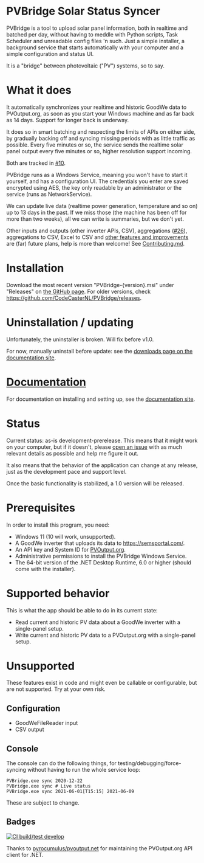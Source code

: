 ﻿# PVBridge Solar Status Syncer
PVBridge is a tool to upload solar panel information, both in realtime and batched per day, without having to meddle with Python scripts, Task Scheduler and unreadable config files 'n such. Just a simple installer, a background service that starts automatically with your computer and a simple configuration and status UI.

It is a "bridge" between photovoltaic ("PV") systems, so to say.

# What it does
It automatically synchronizes your realtime and historic GoodWe data to PVOutput.org, as soon as you start your Windows machine and as far back as 14 days. Support for longer back is underway. 

It does so in smart batching and respecting the limits of APIs on either side, by gradually backing off and syncing missing periods with as little traffic as possible. Every five minutes or so, the service sends the realtime solar panel output every five minutes or so, higher resolution support incoming.

Both are tracked in [#10](https://github.com/CodeCasterNL/PVBridge/issues/10).

PVBridge runs as a Windows Service, meaning you won't have to start it yourself, and has a configuration UI. The credentials you enter are saved encrypted using AES, the key only readable by an administrator or the service (runs as NetworkService).

We can update live data (realtime power generation, temperature and so on) up to 13 days in the past. If we miss those (the machine has been off for more than two weeks), all we can write is summaries, but we don't yet.

Other inputs and outputs (other inverter APIs, CSV), aggregations ([#26](https://github.com/CodeCasterNL/PVBridge/issues/26)), aggregations to CSV, Excel to CSV and [other features and improvements](https://github.com/CodeCasterNL/PVBridge/issues) are (far) future plans, help is more than welcome! See [Contributing.md](Contributing.md).

# Installation
Download the most recent version "PVBridge-{version}.msi" under "Releases" on [the GitHub page](https://github.com/CodeCasterNL/PVBridge). For older versions, check https://github.com/CodeCasterNL/PVBridge/releases.

# Uninstallation / updating
Unfortunately, the uninstaller is broken. Will fix before v1.0.

For now, manually uninstall before update: see the [downloads page on the documentation site](https://codecasternl.github.io/PVBridge/downloads.html).

# [Documentation](https://codecasternl.github.io/PVBridge/)
For documentation on installing and setting up, see the [documentation site](https://codecasternl.github.io/PVBridge/).

# Status
Current status: as-is development-prerelease. This means that it might work on your computer, but if it doesn't, please [open an issue](https://github.com/CodeCasterNL/PVBridge/issues/new) with as much relevant details as possible and help me figure it out.

It also means that the behavior of the application can change at any release, just as the development pace and support level.

Once the basic functionality is stabilized, a 1.0 version will be released.

# Prerequisites
In order to install this program, you need:
* Windows 11 (10 will work, unsupported).
* A GoodWe inverter that uploads its data to https://semsportal.com/.
* An API key and System ID for [PVOutput.org](https://pvoutput.org/account.jsp).
* Administrative permissions to install the PVBridge Windows Service.
* The 64-bit version of the .NET Desktop Runtime, 6.0 or higher (should come with the installer).

# Supported behavior
This is what the app should be able to do in its current state:

* Read current and historic PV data about a GoodWe inverter with a single-panel setup. 
* Write current and historic PV data to a PVOutput.org with a single-panel setup. 

# Unsupported
These features exist in code and might even be callable or configurable, but are not supported. Try at your own risk.

## Configuration
* GoodWeFileReader input
* CSV output

## Console
The console can do the following things, for testing/debugging/force-syncing without having to run the whole service loop:

    PVBridge.exe sync 2020-12-22
    PVBridge.exe sync # Live status
    PVBridge.exe sync 2021-06-01[T15:15] 2021-06-09

These are subject to change.

## Badges
[![CI build/test develop](https://github.com/CodeCasterNL/PVBridge/actions/workflows/DotNetCore6.0-CI.yml/badge.svg)](https://github.com/CodeCasterNL/PVBridge/actions/workflows/DotNetCore6.0-CI.yml)

Thanks to [pyrocumulus/pvoutput.net](https://github.com/pyrocumulus/pvoutput.net) for maintaining the PVOutput.org API client for .NET.
